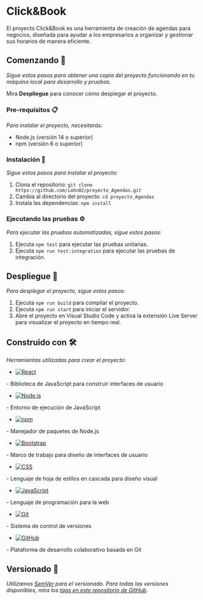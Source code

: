 # Click&Book

El proyecto Click&Book es una herramienta de creación de agendas para negocios, diseñada para ayudar a los empresarios a organizar y gestionar sus horarios de manera eficiente.

## Comenzando 🚀

_Sigue estos pasos para obtener una copia del proyecto funcionando en tu máquina local para desarrollo y pruebas._

Mira **Despliegue** para conocer cómo desplegar el proyecto.

### Pre-requisitos 📋

_Para instalar el proyecto, necesitarás:_

* Node.js (versión 14 o superior)
* npm (versión 6 o superior)

### Instalación 🔧

_Sigue estos pasos para instalar el proyecto:_

1. Clona el repositorio: `git clone https://github.com/iahn02/proyecto_Agendas.git`
2. Cambia al directorio del proyecto: `cd proyecto_Agendas`
3. Instala las dependencias: `npm install`

### Ejecutando las pruebas ⚙️

_Para ejecutar las pruebas automatizadas, sigue estos pasos:_

1. Ejecuta `npm test` para ejecutar las pruebas unitarias.
2. Ejecuta `npm run test:integration` para ejecutar las pruebas de integración.

## Despliegue 🚀

_Para desplegar el proyecto, sigue estos pasos:_

1. Ejecuta `npm run build` para compilar el proyecto.
2. Ejecuta `npm run start` para iniciar el servidor.
3. Abre el proyecto en Visual Studio Code y activa la extensión Live Server para visualizar el proyecto en tiempo real.

## Construido con 🛠️

_Herramientas utilizadas para crear el proyecto:_

* <a href="https://es.reactjs.org/" target="_blank">
  <img src="https://img.shields.io/badge/React-61DAFB?style=for-the-badge&logo=react&logoColor=black" alt="React" />
</a> - Biblioteca de JavaScript para construir interfaces de usuario
* <a href="https://nodejs.org/es/" target="_blank">
  <img src="https://img.shields.io/badge/Node.js-339933?style=for-the-badge&logo=node.js&logoColor=white" alt="Node.js" />
</a> - Entorno de ejecución de JavaScript
* <a href="https://www.npmjs.com/" target="_blank">
  <img src="https://img.shields.io/badge/npm-CB3837?style=for-the-badge&logo=npm&logoColor=white" alt="npm" />
</a> - Manejador de paquetes de Node.js
* <a href="https://getbootstrap.com/" target="_blank">
  <img src="https://img.shields.io/badge/Bootstrap-563D7C?style=for-the-badge&logo=bootstrap&logoColor=white" alt="Bootstrap" />
</a> - Marco de trabajo para diseño de interfaces de usuario
* <a href="https://www.w3.org/Style/CSS/" target="_blank">
  <img src="https://img.shields.io/badge/CSS-1572B6?style=for-the-badge&logo=css3&logoColor=white" alt="CSS" />
</a> - Lenguaje de hoja de estilos en cascada para diseño visual
* <a href="https://www.javascript.com/" target="_blank">
  <img src="https://img.shields.io/badge/JavaScript-F7DF1E?style=for-the-badge&logo=javascript&logoColor=black" alt="JavaScript" />
</a> - Lenguaje de programación para la web
* <a href="https://git-scm.com/" target="_blank">
  <img src="https://img.shields.io/badge/Git-F05032?style=for-the-badge&logo=git&logoColor=white" alt="Git" />
</a> - Sistema de control de versiones
* <a href="https://github.com/" target="_blank">
  <img src="https://img.shields.io/badge/GitHub-181717?style=for-the-badge&logo=github&logoColor=white" alt="GitHub" />
</a> - Plataforma de desarrollo colaborativo basada en Git

## Versionado 📌
_Utilizamos [SemVer](http://semver.org/) para el versionado. Para todas las versiones disponibles, mira los [tags en este repositorio de GitHub](https://github.com/iahn02/proyecto_Agendas/tags)._

